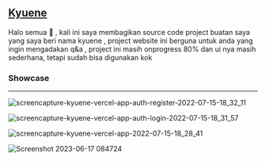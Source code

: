 ## <a href="https://kyuene.vercel.app/">Kyuene</a>

Halo semua 👋 , kali ini saya membagikan source code project buatan saya yang saya beri nama kyuene , project website ini berguna untuk anda yang ingin mengadakan q&a ,
project ini masih onprogress 80% dan ui nya masih sederhana, tetapi sudah bisa digunakan kok 

### Showcase
----
![screencapture-kyuene-vercel-app-auth-register-2022-07-15-18_32_11](https://user-images.githubusercontent.com/91861324/179215224-8a0520c2-097c-47c1-a7bf-7540c7531c77.png)

![screencapture-kyuene-vercel-app-auth-login-2022-07-15-18_31_57](https://user-images.githubusercontent.com/91861324/179215233-cad1d375-fe89-47c7-b608-6fcda6163115.png)

![screencapture-kyuene-vercel-app-2022-07-15-18_28_41](https://user-images.githubusercontent.com/91861324/179214975-a6c4073c-b5ff-489f-868f-ee98c1c8b1a0.png)

![Screenshot 2023-06-17 084724](https://github.com/ariear/kyuene/assets/91861324/aa9e4b38-e379-4a35-92e4-1c3760f4fdc8)
